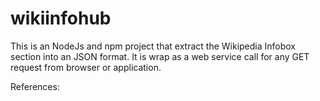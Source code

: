 # wikiinfohub

This is an NodeJs and npm project that extract the Wikipedia Infobox section into an JSON format. It is wrap as a web service call for any GET request from browser or application.

References:
